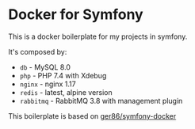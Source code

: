 # Docker for Symfony

This is a docker boilerplate for my projects in symfony.

It's composed by:

- `db` - MySQL 8.0
- `php` - PHP 7.4 with Xdebug
- `nginx` - nginx 1.17
- `redis` - latest, alpine version
- `rabbitmq` - RabbitMQ 3.8 with management plugin

This boilerplate is based on [ger86/symfony-docker](https://github.com/ger86/symfony-docker)